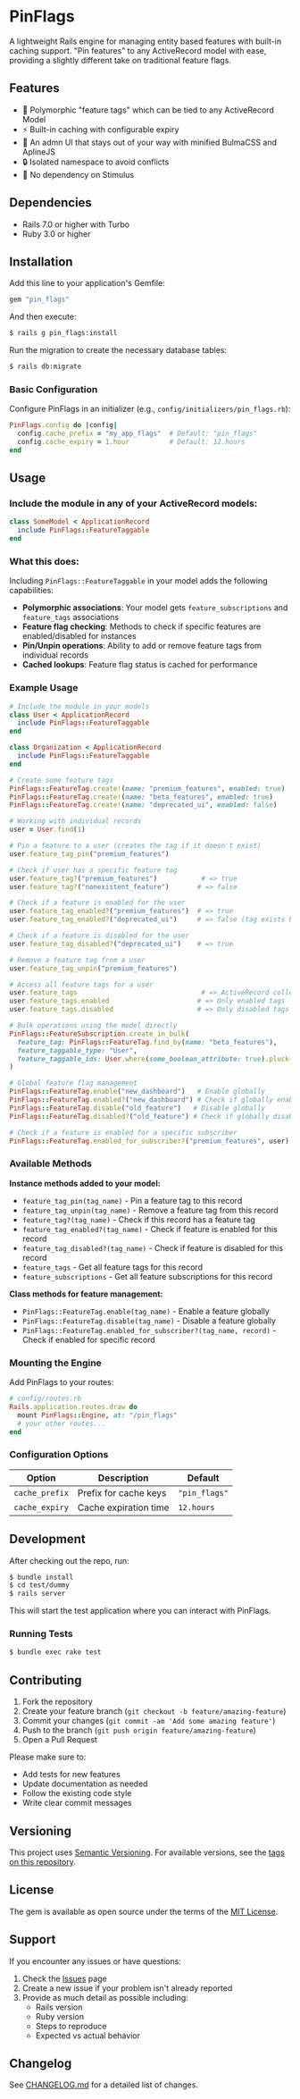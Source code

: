 # PinFlags

A lightweight Rails engine for managing entity based features with built-in caching support. "Pin features" to any ActiveRecord model with ease, providing a slightly different take on traditional feature flags.

## Features

- 🚀 Polymorphic "feature tags" which can be tied to any ActiveRecord Model 
- ⚡ Built-in caching with configurable expiry
- 🎨 An admn UI that stays out of your way with minified BulmaCSS and AplineJS
- 🔒 Isolated namespace to avoid conflicts
- 💉 No dependency on Stimulus 

## Dependencies
- Rails 7.0 or higher with Turbo
- Ruby 3.0 or higher

## Installation

Add this line to your application's Gemfile:

```ruby
gem "pin_flags"
```

And then execute:

```bash
$ rails g pin_flags:install
```

Run the migration to create the necessary database tables:

```bash
$ rails db:migrate
```

### Basic Configuration

Configure PinFlags in an initializer (e.g., `config/initializers/pin_flags.rb`):

```ruby
PinFlags.config do |config|
  config.cache_prefix = "my_app_flags"  # Default: "pin_flags"
  config.cache_expiry = 1.hour          # Default: 12.hours
end
```

## Usage

### Include the module in any of your ActiveRecord models:

```ruby
class SomeModel < ApplicationRecord
  include PinFlags::FeatureTaggable
end
```

### What this does:

Including `PinFlags::FeatureTaggable` in your model adds the following capabilities:

- **Polymorphic associations**: Your model gets `feature_subscriptions` and `feature_tags` associations
- **Feature flag checking**: Methods to check if specific features are enabled/disabled for instances
- **Pin/Unpin operations**: Ability to add or remove feature tags from individual records
- **Cached lookups**: Feature flag status is cached for performance

### Example Usage

```ruby
# Include the module in your models
class User < ApplicationRecord
  include PinFlags::FeatureTaggable
end

class Organization < ApplicationRecord
  include PinFlags::FeatureTaggable
end

# Create some feature tags
PinFlags::FeatureTag.create!(name: "premium_features", enabled: true)
PinFlags::FeatureTag.create!(name: "beta_features", enabled: true)
PinFlags::FeatureTag.create!(name: "deprecated_ui", enabled: false)

# Working with individual records
user = User.find(1)

# Pin a feature to a user (creates the tag if it doesn't exist)
user.feature_tag_pin("premium_features")

# Check if user has a specific feature tag
user.feature_tag?("premium_features")           # => true
user.feature_tag?("nonexistent_feature")       # => false

# Check if a feature is enabled for the user
user.feature_tag_enabled?("premium_features")  # => true
user.feature_tag_enabled?("deprecated_ui")     # => false (tag exists but disabled)

# Check if a feature is disabled for the user
user.feature_tag_disabled?("deprecated_ui")    # => true

# Remove a feature tag from a user
user.feature_tag_unpin("premium_features")

# Access all feature tags for a user
user.feature_tags                               # => ActiveRecord collection
user.feature_tags.enabled                      # => Only enabled tags
user.feature_tags.disabled                     # => Only disabled tags

# Bulk operations using the model directly
PinFlags::FeatureSubscription.create_in_bulk(
  feature_tag: PinFlags::FeatureTag.find_by(name: "beta_features"),
  feature_taggable_type: "User",
  feature_taggable_ids: User.where(some_boolean_attribute: true).pluck(:id)
)

# Global feature flag management
PinFlags::FeatureTag.enable("new_dashboard")   # Enable globally
PinFlags::FeatureTag.enabled?("new_dashboard") # Check if globally enabled
PinFlags::FeatureTag.disable("old_feature")   # Disable globally
PinFlags::FeatureTag.disabled?("old_feature") # Check if globally disabled

# Check if a feature is enabled for a specific subscriber
PinFlags::FeatureTag.enabled_for_subscriber?("premium_features", user)
```

### Available Methods

**Instance methods added to your model:**
- `feature_tag_pin(tag_name)` - Pin a feature tag to this record
- `feature_tag_unpin(tag_name)` - Remove a feature tag from this record  
- `feature_tag?(tag_name)` - Check if this record has a feature tag
- `feature_tag_enabled?(tag_name)` - Check if feature is enabled for this record
- `feature_tag_disabled?(tag_name)` - Check if feature is disabled for this record
- `feature_tags` - Get all feature tags for this record
- `feature_subscriptions` - Get all feature subscriptions for this record

**Class methods for feature management:**
- `PinFlags::FeatureTag.enable(tag_name)` - Enable a feature globally
- `PinFlags::FeatureTag.disable(tag_name)` - Disable a feature globally
- `PinFlags::FeatureTag.enabled_for_subscriber?(tag_name, record)` - Check if enabled for specific record


### Mounting the Engine

Add PinFlags to your routes:

```ruby
# config/routes.rb
Rails.application.routes.draw do
  mount PinFlags::Engine, at: "/pin_flags"
  # your other routes...
end
```

### Configuration Options

| Option | Description | Default |
|--------|-------------|---------|
| `cache_prefix` | Prefix for cache keys | `"pin_flags"` |
| `cache_expiry` | Cache expiration time | `12.hours` |

## Development

After checking out the repo, run:

```bash
$ bundle install
$ cd test/dummy
$ rails server
```

This will start the test application where you can interact with PinFlags.

### Running Tests

```bash
$ bundle exec rake test
```

## Contributing

1. Fork the repository
2. Create your feature branch (`git checkout -b feature/amazing-feature`)
3. Commit your changes (`git commit -am 'Add some amazing feature'`)
4. Push to the branch (`git push origin feature/amazing-feature`)
5. Open a Pull Request

Please make sure to:
- Add tests for new features
- Update documentation as needed
- Follow the existing code style
- Write clear commit messages

## Versioning

This project uses [Semantic Versioning](https://semver.org/). For available versions, see the [tags on this repository](https://github.com/yourusername/pin_flags/tags).

## License

The gem is available as open source under the terms of the [MIT License](https://opensource.org/licenses/MIT).

## Support

If you encounter any issues or have questions:

1. Check the [Issues](https://github.com/yourusername/pin_flags/issues) page
2. Create a new issue if your problem isn't already reported
3. Provide as much detail as possible including:
   - Rails version
   - Ruby version
   - Steps to reproduce
   - Expected vs actual behavior

## Changelog

See [CHANGELOG.md](CHANGELOG.md) for a detailed list of changes.
